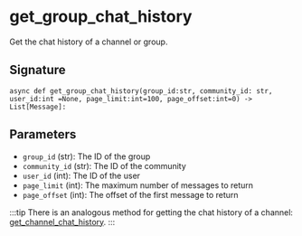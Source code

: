 # get_group_chat_history

Get the chat history of a channel or group.

## Signature

`async def get_group_chat_history(group_id:str, community_id: str, user_id:int =None, page_limit:int=100, page_offset:int=0) -> List[Message]:`


## Parameters

- `group_id` (str): The ID of the group
- `community_id` (str): The ID of the community
- `user_id` (int): The ID of the user
- `page_limit` (int): The maximum number of messages to return
- `page_offset` (int): The offset of the first message to return


:::tip
There is an analogous method for getting the chat history of a channel: [get_channel_chat_history](../methods/get_channel_chat_history).
:::


